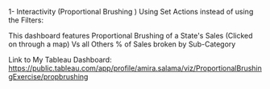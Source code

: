 1- Interactivity (Proportional Brushing ) Using Set Actions instead of using the Filters:

This dashboard features Proportional Brushing of a State's Sales (Clicked on through a map) Vs all Others % of Sales broken by Sub-Category

Link to My Tableau Dashboard: https://public.tableau.com/app/profile/amira.salama/viz/ProportionalBrushingExercise/propbrushing
